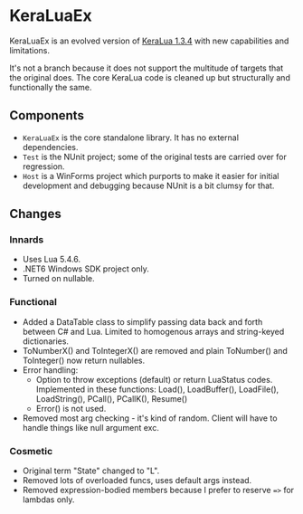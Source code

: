 # KeraLuaEx

KeraLuaEx is an evolved version of [KeraLua 1.3.4](https://github.com/NLua/KeraLua/tree/v1.3.4)
with new capabilities and limitations.

It's not a branch because it does not support the multitude of targets that the original does.
The core KeraLua code is cleaned up but structurally and functionally the same.

## Components
- `KeraLuaEx` is the core standalone library. It has no external dependencies.
- `Test` is the NUnit project; some of the original tests are carried over for regression.
- `Host` is a WinForms project which purports to make it easier for initial development
  and debugging because NUnit is a bit clumsy for that.

## Changes

### Innards
- Uses Lua 5.4.6.
- .NET6 Windows SDK project only.
- Turned on nullable.

### Functional
- Added a DataTable class to simplify passing data back and forth between C# and Lua. Limited to homogenous arrays
  and string-keyed dictionaries.
- ToNumberX() and ToIntegerX() are removed and plain ToNumber() and ToInteger() now return nullables.
- Error handling:
    - Option to throw exceptions (default) or return LuaStatus codes. Implemented in these functions:
        Load(), LoadBuffer(), LoadFile(), LoadString(), PCall(), PCallK(), Resume()
    - Error() is not used.
- Removed most arg checking - it's kind of random. Client will have to handle things like null argument exc.

### Cosmetic
- Original term "State" changed to "L".
- Removed lots of overloaded funcs, uses default args instead.
- Removed expression-bodied members because I prefer to reserve `=>` for lambdas only.
